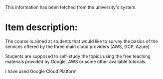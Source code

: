 This information has been fetched from the university's system.

# Item description:

The course is aimed at students that would like to survey the basics of the services offered by the three main cloud providers (AWS, GCP, Azure).

Students are supposed to self-study the topics using the free teaching materials provided by Google, AWS or some other available tutorials.

I have used Google Cloud Platform
